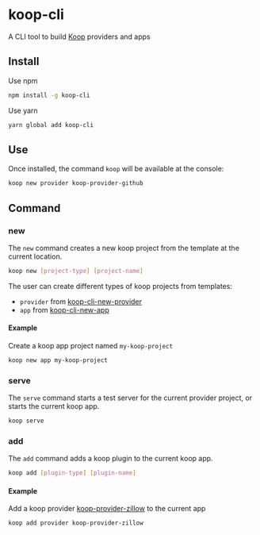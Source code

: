 # koop-cli

A CLI tool to build [Koop](https://github.com/koopjs/koop) providers and apps

## Install

Use npm

``` bash
npm install -g koop-cli
```

Use yarn

``` bash
yarn global add koop-cli
```

## Use

Once installed, the command `koop` will be available at the console:

``` bash
koop new provider koop-provider-github
```

## Command

### new

The `new` command creates a new koop project from the template at the current location.

``` bash
koop new [project-type] [project-name]
```

The user can create different types of koop projects from templates:
* `provider` from [koop-cli-new-provider](https://github.com/haoliangyu/koop-cli-new-provider)
* `app` from [koop-cli-new-app](https://github.com/haoliangyu/koop-cli-new-app)

#### Example

Create a koop app project named `my-koop-project`

``` bash
koop new app my-koop-project
```

### serve

The `serve` command starts a test server for the current provider project, or starts the current koop app.

``` bash
koop serve
```

### add

The `add` command adds a koop plugin to the current koop app.

``` bash
koop add [plugin-type] [plugin-name]
```

#### Example

Add a koop provider [koop-provider-zillow](https://www.npmjs.com/package/koop-provider-zillow) to the current app

``` bash
koop add provider koop-provider-zillow
```

